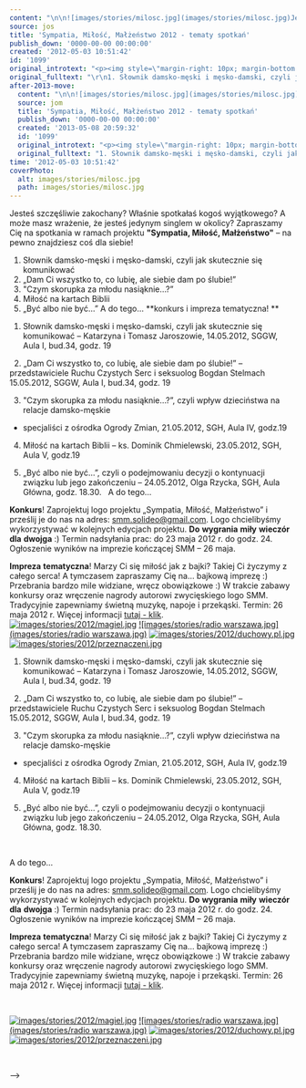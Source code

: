 ```yaml
---
content: "\n\n![images/stories/milosc.jpg](images/stories/milosc.jpg)Jesteś szczęśliwie zakochany? \nWłaśnie spotkałaś kogoś wyjątkowego? \nA może masz wrażenie, że jesteś jedynym singlem w okolicy? \nZapraszamy Cię na spotkania w ramach projektu **\"Sympatia, Miłość, Małżeństwo\"** – na pewno znajdziesz coś dla siebie!\n1. Słownik damsko-męski i męsko-damski, czyli jak skutecznie się\nkomunikować\_\n2. „Dam Ci wszystko to, co lubię, ale siebie dam po ślubie!”\_\n3. \"Czym skorupka za młodu nasiąknie…?”\n4. Miłość na kartach Biblii\_\n5. „Być albo nie być…”\nA do tego… **konkurs i impreza tematyczna!\n**\n\_\n\n<!--{{intro-break}}-->\n1. Słownik damsko-męski i męsko-damski, czyli jak skutecznie się komunikować \n– Katarzyna i Tomasz Jaroszowie, \n14.05.2012, SGGW,\nAula I, bud.34, godz. 19\n\n\_\n2. „Dam Ci wszystko to, co lubię, ale siebie dam po ślubie!” \n– przedstawiciele Ruchu Czystych Serc i seksuolog Bogdan Stelmach\_\n15.05.2012, SGGW, \nAula I, bud.34, godz. 19\n\n3. \"Czym skorupka za młodu nasiąknie…?”, czyli wpływ dzieciństwa na relacje damsko-męskie \n- specjaliści z ośrodka Ogrody Zmian, \n21.05.2012, SGH, Aula IV, godz.19\n\n4. Miłość na kartach Biblii \n– ks. Dominik Chmielewski, \n23.05.2012, SGH,\nAula V, godz.19\n\n5. „Być albo nie być…”, czyli o podejmowaniu decyzji o kontynuacji związku lub jego zakończeniu \n– 24.05.2012, Olga Rzycka, \nSGH, Aula Główna, godz. 18.30.\n\_\nA do tego…\n\n**Konkurs**!\nZaprojektuj logo projektu „Sympatia, Miłość, Małżeństwo” i prześlij je do nas na\nadres: smm.solideo@gmail.com. Logo chcielibyśmy wykorzystywać w kolejnych\nedycjach projektu. **Do** **wygrania** **miły** **wieczór** **dla** **dwojga** :)\nTermin nadsyłania prac: do 23 maja 2012 r. do godz. 24. Ogłoszenie wyników na\nimprezie kończącej SMM – 26 maja.\n\n**Impreza** **tematyczna**!\nMarzy Ci się miłość jak z bajki? Takiej Ci życzymy z całego serca! A tymczasem\nzapraszamy Cię na… bajkową imprezę :) Przebrania bardzo mile widziane, wręcz\nobowiązkowe :)\nW trakcie zabawy konkursy oraz wręczenie nagrody autorowi zwycięskiego \nlogo\nSMM. Tradycyjnie zapewniamy świetną muzykę, napoje i przekąski. Termin: 26\nmaja 2012 r.\nWięcej informacji [tutaj - klik](component/content/article/36-aktualnosci/1110-smm-bajkowa-impreza).\n\_\n[](http://www.magiel.waw.pl)\n[![images/stories/2012/magiel.jpg](images/stories/2012/magiel.jpg)](http://www.magiel.waw.pl)[](http://radiowarszawa.com.pl/)\n[![images/stories/radio warszawa.jpg](images/stories/radio warszawa.jpg)](http://radiowarszawa.com.pl/)[](http://www.duchowy.pl)\n[![images/stories/2012/duchowy.pl.jpg](images/stories/2012/duchowy.pl.jpg)](http://www.duchowy.pl)[](http://www.przeznaczeni.pl)\n[![images/stories/2012/przeznaczeni.jpg](images/stories/2012/przeznaczeni.jpg)](http://www.przeznaczeni.pl)\n\_\n\n\n<!--CONTENT FROM OLD SERVER (jos before 2013): \n\n![images/stories/milosc.jpg](images/stories/milosc.jpg)Jesteś szczęśliwie zakochany? \nWłaśnie spotkałaś kogoś wyjątkowego? \nA może masz wrażenie, że jesteś jedynym singlem w okolicy? \nZapraszamy Cię na spotkania w ramach projektu **\"Sympatia, Miłość, Małżeństwo\"** – na pewno znajdziesz coś dla siebie!\n\r\n\n1. Słownik damsko-męski i męsko-damski, czyli jak skutecznie się\nkomunikować\_\n2. „Dam Ci wszystko to, co lubię, ale siebie dam po ślubie!”\_\n3. \"Czym skorupka za młodu nasiąknie…?”\n4. Miłość na kartach Biblii\_\n5. „Być albo nie być…”\n\r\n\nA do tego… **konkurs i impreza tematyczna!\n**\n\r\n\n\_\n\r\n\n<!--{{intro-break}}-->\n\r\n1. Słownik damsko-męski i męsko-damski, czyli jak skutecznie się komunikować \n– Katarzyna i Tomasz Jaroszowie, \n14.05.2012, SGGW,\nAula I, bud.34, godz. 19\r\n\n\_\n2. „Dam Ci wszystko to, co lubię, ale siebie dam po ślubie!” \n– przedstawiciele Ruchu Czystych Serc i seksuolog Bogdan Stelmach\_\n15.05.2012, SGGW, \nAula I, bud.34, godz. 19\n\r\n3. \"Czym skorupka za młodu nasiąknie…?”, czyli wpływ dzieciństwa na relacje damsko-męskie \n- specjaliści z ośrodka Ogrody Zmian, \n21.05.2012, SGH, Aula IV, godz.19\n\r\n4. Miłość na kartach Biblii \n– ks. Dominik Chmielewski, \n23.05.2012, SGH,\nAula V, godz.19\n\r\n5. „Być albo nie być…”, czyli o podejmowaniu decyzji o kontynuacji związku lub jego zakończeniu \n– 24.05.2012, Olga Rzycka, \nSGH, Aula Główna, godz. 18.30.\n\r\n\n\_\n\r\n\nA do tego…\n\n**Konkurs**!\nZaprojektuj logo projektu „Sympatia, Miłość, Małżeństwo” i prześlij je do nas na\nadres: smm.solideo@gmail.com. Logo chcielibyśmy wykorzystywać w kolejnych\nedycjach projektu. **Do** **wygrania** **miły** **wieczór** **dla** **dwojga** :)\nTermin nadsyłania prac: do 23 maja 2012 r. do godz. 24. Ogłoszenie wyników na\nimprezie kończącej SMM – 26 maja.\n\n**Impreza** **tematyczna**!\nMarzy Ci się miłość jak z bajki? Takiej Ci życzymy z całego serca! A tymczasem\nzapraszamy Cię na… bajkową imprezę :) Przebrania bardzo mile widziane, wręcz\nobowiązkowe :)\nW trakcie zabawy konkursy oraz wręczenie nagrody autorowi zwycięskiego logo\nSMM. Tradycyjnie zapewniamy świetną muzykę, napoje i przekąski. Termin: 26\nmaja 2012 r.\nWięcej informacji [tutaj - klik](component/content/article/36-aktualnosci/1110-smm-bajkowa-impreza).\n\r\n\n\_\n\r\n\n[](http://www.magiel.waw.pl)\n[![images/stories/2012/magiel.jpg](images/stories/2012/magiel.jpg)](http://www.magiel.waw.pl)[](http://radiowarszawa.com.pl/)\n[![images/stories/radio warszawa.jpg](images/stories/radio warszawa.jpg)](http://radiowarszawa.com.pl/)[](http://www.duchowy.pl)\n[![images/stories/2012/duchowy.pl.jpg](images/stories/2012/duchowy.pl.jpg)](http://www.duchowy.pl)[](http://www.przeznaczeni.pl)\n[![images/stories/2012/przeznaczeni.jpg](images/stories/2012/przeznaczeni.jpg)](http://www.przeznaczeni.pl)\n\r\n\n\_\n\n-->"
source: jos
title: 'Sympatia, Miłość, Małżeństwo 2012 - tematy spotkań'
publish_down: '0000-00-00 00:00:00'
created: '2012-05-03 10:51:42'
id: '1099'
original_introtext: "<p><img style=\"margin-right: 10px; margin-bottom: 10px; float: left;\" height=\"160\" src=\"images/stories/milosc.jpg\" />Jesteś szczęśliwie zakochany? <br />Właśnie spotkałaś kogoś wyjątkowego? <br />A może masz wrażenie, że jesteś jedynym singlem w okolicy? <br />Zapraszamy Cię na spotkania w ramach projektu <strong>\"Sympatia, Miłość, Małżeństwo\"</strong> – na pewno znajdziesz coś dla siebie!</p>\r\n<p>1. Słownik damsko-męski i męsko-damski, czyli jak skutecznie się<br />komunikować\_<br />2. „Dam Ci wszystko to, co lubię, ale siebie dam po ślubie!”\_<br />3. \"Czym skorupka za młodu nasiąknie…?”<br />4. Miłość na kartach Biblii\_<br />5. „Być albo nie być…”</p>\r\n<p>A do tego… <strong>konkurs i impreza tematyczna!<br /></strong></p>\r\n<p>\_</p>\r\n"
original_fulltext: "\r\n1. Słownik damsko-męski i męsko-damski, czyli jak skutecznie się komunikować <br />– Katarzyna i Tomasz Jaroszowie, <br />14.05.2012, SGGW,<br />Aula I, bud.34, godz. 19\r\n<p>\_<br />2. „Dam Ci wszystko to, co lubię, ale siebie dam po ślubie!” <br />– przedstawiciele Ruchu Czystych Serc i seksuolog Bogdan Stelmach\_<br />15.05.2012, SGGW, <br />Aula I, bud.34, godz. 19</p>\r\n<p><br />3. \"Czym skorupka za młodu nasiąknie…?”, czyli wpływ dzieciństwa na relacje damsko-męskie <br />- specjaliści z ośrodka Ogrody Zmian, <br />21.05.2012, SGH, Aula IV, godz.19</p>\r\n<p><br />4. Miłość na kartach Biblii <br />– ks. Dominik Chmielewski, <br />23.05.2012, SGH,<br />Aula V, godz.19</p>\r\n<p><br />5. „Być albo nie być…”, czyli o podejmowaniu decyzji o kontynuacji związku lub jego zakończeniu <br />– 24.05.2012, Olga Rzycka, <br />SGH, Aula Główna, godz. 18.30.</p>\r\n<p>\_</p>\r\n<p>A do tego…<br /><br /><strong>Konkurs</strong>!<br />Zaprojektuj logo projektu „Sympatia, Miłość, Małżeństwo” i prześlij je do nas na<br />adres: smm.solideo@gmail.com. Logo chcielibyśmy wykorzystywać w kolejnych<br />edycjach projektu. <strong>Do</strong> <strong>wygrania</strong> <strong>miły</strong> <strong>wieczór</strong> <strong>dla</strong> <strong>dwojga</strong> :)<br />Termin nadsyłania prac: do 23 maja 2012 r. do godz. 24. Ogłoszenie wyników na<br />imprezie kończącej SMM – 26 maja.<br /><br /><strong>Impreza</strong> <strong>tematyczna</strong>!<br />Marzy Ci się miłość jak z bajki? Takiej Ci życzymy z całego serca! A tymczasem<br />zapraszamy Cię na… bajkową imprezę :) Przebrania bardzo mile widziane, wręcz<br />obowiązkowe :)<br />W trakcie zabawy konkursy oraz wręczenie nagrody autorowi zwycięskiego logo<br />SMM. Tradycyjnie zapewniamy świetną muzykę, napoje i przekąski. Termin: 26<br />maja 2012 r.<br />Więcej informacji <a href=\"component/content/article/36-aktualnosci/1110-smm-bajkowa-impreza\">tutaj - klik</a>.</p>\r\n<p>\_</p>\r\n<p><a href=\"http://www.magiel.waw.pl\"><img src=\"images/stories/2012/magiel.jpg\" width=\"100\" style=\"float: left;\" /></a><a href=\"http://radiowarszawa.com.pl/\"><img style=\"float: left;\" width=\"70\" src=\"images/stories/radio warszawa.jpg\" /></a><a href=\"http://www.duchowy.pl\"><img src=\"images/stories/2012/duchowy.pl.jpg\" width=\"60\" style=\"float: left;\" /></a><a href=\"http://www.przeznaczeni.pl\"><img src=\"images/stories/2012/przeznaczeni.jpg\" width=\"120\" style=\"float: left;\" /></a></p>\r\n<p>\_</p>"
after-2013-move:
  content: "\n\n![images/stories/milosc.jpg](images/stories/milosc.jpg)Jesteś szczęśliwie zakochany? \nWłaśnie spotkałaś kogoś wyjątkowego? \nA może masz wrażenie, że jesteś jedynym singlem w okolicy? \nZapraszamy Cię na spotkania w ramach projektu **\"Sympatia, Miłość, Małżeństwo\"** – na pewno znajdziesz coś dla siebie!\n1. Słownik damsko-męski i męsko-damski, czyli jak skutecznie się\nkomunikować\_\n2. „Dam Ci wszystko to, co lubię, ale siebie dam po ślubie!”\_\n3. \"Czym skorupka za młodu nasiąknie…?”\n4. Miłość na kartach Biblii\_\n5. „Być albo nie być…”\nA do tego… **konkurs i impreza tematyczna!\n**\n\_\n\n<!--{{intro-break}}-->\n1. Słownik damsko-męski i męsko-damski, czyli jak skutecznie się komunikować \n– Katarzyna i Tomasz Jaroszowie, \n14.05.2012, SGGW,\nAula I, bud.34, godz. 19\n\n\_\n2. „Dam Ci wszystko to, co lubię, ale siebie dam po ślubie!” \n– przedstawiciele Ruchu Czystych Serc i seksuolog Bogdan Stelmach\_\n15.05.2012, SGGW, \nAula I, bud.34, godz. 19\n\n3. \"Czym skorupka za młodu nasiąknie…?”, czyli wpływ dzieciństwa na relacje damsko-męskie \n- specjaliści z ośrodka Ogrody Zmian, \n21.05.2012, SGH, Aula IV, godz.19\n\n4. Miłość na kartach Biblii \n– ks. Dominik Chmielewski, \n23.05.2012, SGH,\nAula V, godz.19\n\n5. „Być albo nie być…”, czyli o podejmowaniu decyzji o kontynuacji związku lub jego zakończeniu \n– 24.05.2012, Olga Rzycka, \nSGH, Aula Główna, godz. 18.30.\n\_\nA do tego…\n\n**Konkurs**!\nZaprojektuj logo projektu „Sympatia, Miłość, Małżeństwo” i prześlij je do nas na\nadres: smm.solideo@gmail.com. Logo chcielibyśmy wykorzystywać w kolejnych\nedycjach projektu. **Do** **wygrania** **miły** **wieczór** **dla** **dwojga** :)\nTermin nadsyłania prac: do 23 maja 2012 r. do godz. 24. Ogłoszenie wyników na\nimprezie kończącej SMM – 26 maja.\n\n**Impreza** **tematyczna**!\nMarzy Ci się miłość jak z bajki? Takiej Ci życzymy z całego serca! A tymczasem\nzapraszamy Cię na… bajkową imprezę :) Przebrania bardzo mile widziane, wręcz\nobowiązkowe :)\nW trakcie zabawy konkursy oraz wręczenie nagrody autorowi zwycięskiego \nlogo\nSMM. Tradycyjnie zapewniamy świetną muzykę, napoje i przekąski. Termin: 26\nmaja 2012 r.\nWięcej informacji [tutaj - klik](component/content/article/36-aktualnosci/1110-smm-bajkowa-impreza).\n\_\n[](http://www.magiel.waw.pl)\n[![images/stories/2012/magiel.jpg](images/stories/2012/magiel.jpg)](http://www.magiel.waw.pl)[](http://radiowarszawa.com.pl/)\n[![images/stories/radio warszawa.jpg](images/stories/radio warszawa.jpg)](http://radiowarszawa.com.pl/)[](http://www.duchowy.pl)\n[![images/stories/2012/duchowy.pl.jpg](images/stories/2012/duchowy.pl.jpg)](http://www.duchowy.pl)[](http://www.przeznaczeni.pl)\n[![images/stories/2012/przeznaczeni.jpg](images/stories/2012/przeznaczeni.jpg)](http://www.przeznaczeni.pl)\n\_\n"
  source: jom
  title: 'Sympatia, Miłość, Małżeństwo 2012 - tematy spotkań'
  publish_down: '0000-00-00 00:00:00'
  created: '2013-05-08 20:59:32'
  id: '1099'
  original_introtext: "<p><img style=\"margin-right: 10px; margin-bottom: 10px; float: left;\" height=\"160\" src=\"images/stories/milosc.jpg\" />Jesteś szczęśliwie zakochany? <br />Właśnie spotkałaś kogoś wyjątkowego? <br />A może masz wrażenie, że jesteś jedynym singlem w okolicy? <br />Zapraszamy Cię na spotkania w ramach projektu <strong>\"Sympatia, Miłość, Małżeństwo\"</strong> – na pewno znajdziesz coś dla siebie!</p>\n<p>1. Słownik damsko-męski i męsko-damski, czyli jak skutecznie się<br />komunikować\_<br />2. „Dam Ci wszystko to, co lubię, ale siebie dam po ślubie!”\_<br />3. \"Czym skorupka za młodu nasiąknie…?”<br />4. Miłość na kartach Biblii\_<br />5. „Być albo nie być…”</p>\n<p>A do tego… <strong>konkurs i impreza tematyczna!<br /></strong></p>\n<p>\_</p>"
  original_fulltext: "1. Słownik damsko-męski i męsko-damski, czyli jak skutecznie się komunikować <br />– Katarzyna i Tomasz Jaroszowie, <br />14.05.2012, SGGW,<br />Aula I, bud.34, godz. 19\n<p>\_<br />2. „Dam Ci wszystko to, co lubię, ale siebie dam po ślubie!” <br />– przedstawiciele Ruchu Czystych Serc i seksuolog Bogdan Stelmach\_<br />15.05.2012, SGGW, <br />Aula I, bud.34, godz. 19</p>\n<p><br />3. \"Czym skorupka za młodu nasiąknie…?”, czyli wpływ dzieciństwa na relacje damsko-męskie <br />- specjaliści z ośrodka Ogrody Zmian, <br />21.05.2012, SGH, Aula IV, godz.19</p>\n<p><br />4. Miłość na kartach Biblii <br />– ks. Dominik Chmielewski, <br />23.05.2012, SGH,<br />Aula V, godz.19</p>\n<p><br />5. „Być albo nie być…”, czyli o podejmowaniu decyzji o kontynuacji związku lub jego zakończeniu <br />– 24.05.2012, Olga Rzycka, <br />SGH, Aula Główna, godz. 18.30.</p>\n<p>\_</p>\n<p>A do tego…<br /><br /><strong>Konkurs</strong>!<br />Zaprojektuj logo projektu „Sympatia, Miłość, Małżeństwo” i prześlij je do nas na<br />adres: smm.solideo@gmail.com. Logo chcielibyśmy wykorzystywać w kolejnych<br />edycjach projektu. <strong>Do</strong> <strong>wygrania</strong> <strong>miły</strong> <strong>wieczór</strong> <strong>dla</strong> <strong>dwojga</strong> :)<br />Termin nadsyłania prac: do 23 maja 2012 r. do godz. 24. Ogłoszenie wyników na<br />imprezie kończącej SMM – 26 maja.<br /><br /><strong>Impreza</strong> <strong>tematyczna</strong>!<br />Marzy Ci się miłość jak z bajki? Takiej Ci życzymy z całego serca! A tymczasem<br />zapraszamy Cię na… bajkową imprezę :) Przebrania bardzo mile widziane, wręcz<br />obowiązkowe :)<br />W trakcie zabawy konkursy oraz wręczenie nagrody autorowi zwycięskiego \nlogo<br />SMM. Tradycyjnie zapewniamy świetną muzykę, napoje i przekąski. Termin: 26<br />maja 2012 r.<br />Więcej informacji <a href=\"component/content/article/36-aktualnosci/1110-smm-bajkowa-impreza\">tutaj - klik</a>.</p>\n<p>\_</p>\n<p><a href=\"http://www.magiel.waw.pl\"><img src=\"images/stories/2012/magiel.jpg\" width=\"100\" style=\"float: left;\" /></a><a href=\"http://radiowarszawa.com.pl/\"><img style=\"float: left;\" width=\"70\" src=\"images/stories/radio warszawa.jpg\" /></a><a href=\"http://www.duchowy.pl\"><img src=\"images/stories/2012/duchowy.pl.jpg\" width=\"60\" style=\"float: left;\" /></a><a href=\"http://www.przeznaczeni.pl\"><img src=\"images/stories/2012/przeznaczeni.jpg\" width=\"120\" style=\"float: left;\" /></a></p>\n<p>\_</p>"
time: '2012-05-03 10:51:42'
coverPhoto:
  alt: images/stories/milosc.jpg
  path: images/stories/milosc.jpg
---
```

Jesteś szczęśliwie zakochany? 
Właśnie spotkałaś kogoś wyjątkowego? 
A może masz wrażenie, że jesteś jedynym singlem w okolicy? 
Zapraszamy Cię na spotkania w ramach projektu **"Sympatia, Miłość, Małżeństwo"** – na pewno znajdziesz coś dla siebie!
1. Słownik damsko-męski i męsko-damski, czyli jak skutecznie się
komunikować 
2. „Dam Ci wszystko to, co lubię, ale siebie dam po ślubie!” 
3. "Czym skorupka za młodu nasiąknie…?”
4. Miłość na kartach Biblii 
5. „Być albo nie być…”
A do tego… **konkurs i impreza tematyczna!
**
 

<!--{{intro-break}}-->
1. Słownik damsko-męski i męsko-damski, czyli jak skutecznie się komunikować 
– Katarzyna i Tomasz Jaroszowie, 
14.05.2012, SGGW,
Aula I, bud.34, godz. 19

 
2. „Dam Ci wszystko to, co lubię, ale siebie dam po ślubie!” 
– przedstawiciele Ruchu Czystych Serc i seksuolog Bogdan Stelmach 
15.05.2012, SGGW, 
Aula I, bud.34, godz. 19

3. "Czym skorupka za młodu nasiąknie…?”, czyli wpływ dzieciństwa na relacje damsko-męskie 
- specjaliści z ośrodka Ogrody Zmian, 
21.05.2012, SGH, Aula IV, godz.19

4. Miłość na kartach Biblii 
– ks. Dominik Chmielewski, 
23.05.2012, SGH,
Aula V, godz.19

5. „Być albo nie być…”, czyli o podejmowaniu decyzji o kontynuacji związku lub jego zakończeniu 
– 24.05.2012, Olga Rzycka, 
SGH, Aula Główna, godz. 18.30.
 
A do tego…

**Konkurs**!
Zaprojektuj logo projektu „Sympatia, Miłość, Małżeństwo” i prześlij je do nas na
adres: smm.solideo@gmail.com. Logo chcielibyśmy wykorzystywać w kolejnych
edycjach projektu. **Do** **wygrania** **miły** **wieczór** **dla** **dwojga** :)
Termin nadsyłania prac: do 23 maja 2012 r. do godz. 24. Ogłoszenie wyników na
imprezie kończącej SMM – 26 maja.

**Impreza** **tematyczna**!
Marzy Ci się miłość jak z bajki? Takiej Ci życzymy z całego serca! A tymczasem
zapraszamy Cię na… bajkową imprezę :) Przebrania bardzo mile widziane, wręcz
obowiązkowe :)
W trakcie zabawy konkursy oraz wręczenie nagrody autorowi zwycięskiego 
logo
SMM. Tradycyjnie zapewniamy świetną muzykę, napoje i przekąski. Termin: 26
maja 2012 r.
Więcej informacji [tutaj - klik](component/content/article/36-aktualnosci/1110-smm-bajkowa-impreza).
 
[](http://www.magiel.waw.pl)
[![images/stories/2012/magiel.jpg](images/stories/2012/magiel.jpg)](http://www.magiel.waw.pl)[](http://radiowarszawa.com.pl/)
[![images/stories/radio warszawa.jpg](images/stories/radio warszawa.jpg)](http://radiowarszawa.com.pl/)[](http://www.duchowy.pl)
[![images/stories/2012/duchowy.pl.jpg](images/stories/2012/duchowy.pl.jpg)](http://www.duchowy.pl)[](http://www.przeznaczeni.pl)
[![images/stories/2012/przeznaczeni.jpg](images/stories/2012/przeznaczeni.jpg)](http://www.przeznaczeni.pl)
 


<!--CONTENT FROM OLD SERVER (jos before 2013): 

Jesteś szczęśliwie zakochany? 
Właśnie spotkałaś kogoś wyjątkowego? 
A może masz wrażenie, że jesteś jedynym singlem w okolicy? 
Zapraszamy Cię na spotkania w ramach projektu **"Sympatia, Miłość, Małżeństwo"** – na pewno znajdziesz coś dla siebie!


1. Słownik damsko-męski i męsko-damski, czyli jak skutecznie się
komunikować 
2. „Dam Ci wszystko to, co lubię, ale siebie dam po ślubie!” 
3. "Czym skorupka za młodu nasiąknie…?”
4. Miłość na kartach Biblii 
5. „Być albo nie być…”


A do tego… **konkurs i impreza tematyczna!
**


 


<!--{{intro-break}}-->

1. Słownik damsko-męski i męsko-damski, czyli jak skutecznie się komunikować 
– Katarzyna i Tomasz Jaroszowie, 
14.05.2012, SGGW,
Aula I, bud.34, godz. 19

 
2. „Dam Ci wszystko to, co lubię, ale siebie dam po ślubie!” 
– przedstawiciele Ruchu Czystych Serc i seksuolog Bogdan Stelmach 
15.05.2012, SGGW, 
Aula I, bud.34, godz. 19

3. "Czym skorupka za młodu nasiąknie…?”, czyli wpływ dzieciństwa na relacje damsko-męskie 
- specjaliści z ośrodka Ogrody Zmian, 
21.05.2012, SGH, Aula IV, godz.19

4. Miłość na kartach Biblii 
– ks. Dominik Chmielewski, 
23.05.2012, SGH,
Aula V, godz.19

5. „Być albo nie być…”, czyli o podejmowaniu decyzji o kontynuacji związku lub jego zakończeniu 
– 24.05.2012, Olga Rzycka, 
SGH, Aula Główna, godz. 18.30.


 


A do tego…

**Konkurs**!
Zaprojektuj logo projektu „Sympatia, Miłość, Małżeństwo” i prześlij je do nas na
adres: smm.solideo@gmail.com. Logo chcielibyśmy wykorzystywać w kolejnych
edycjach projektu. **Do** **wygrania** **miły** **wieczór** **dla** **dwojga** :)
Termin nadsyłania prac: do 23 maja 2012 r. do godz. 24. Ogłoszenie wyników na
imprezie kończącej SMM – 26 maja.

**Impreza** **tematyczna**!
Marzy Ci się miłość jak z bajki? Takiej Ci życzymy z całego serca! A tymczasem
zapraszamy Cię na… bajkową imprezę :) Przebrania bardzo mile widziane, wręcz
obowiązkowe :)
W trakcie zabawy konkursy oraz wręczenie nagrody autorowi zwycięskiego logo
SMM. Tradycyjnie zapewniamy świetną muzykę, napoje i przekąski. Termin: 26
maja 2012 r.
Więcej informacji [tutaj - klik](component/content/article/36-aktualnosci/1110-smm-bajkowa-impreza).


 


[](http://www.magiel.waw.pl)
[![images/stories/2012/magiel.jpg](images/stories/2012/magiel.jpg)](http://www.magiel.waw.pl)[](http://radiowarszawa.com.pl/)
[![images/stories/radio warszawa.jpg](images/stories/radio warszawa.jpg)](http://radiowarszawa.com.pl/)[](http://www.duchowy.pl)
[![images/stories/2012/duchowy.pl.jpg](images/stories/2012/duchowy.pl.jpg)](http://www.duchowy.pl)[](http://www.przeznaczeni.pl)
[![images/stories/2012/przeznaczeni.jpg](images/stories/2012/przeznaczeni.jpg)](http://www.przeznaczeni.pl)


 

-->

<!--{{json:{"created_date":"2012-05-03 10:51:42","publish_down":"0000-00-00 00:00:00","id":"1099"}}}-->